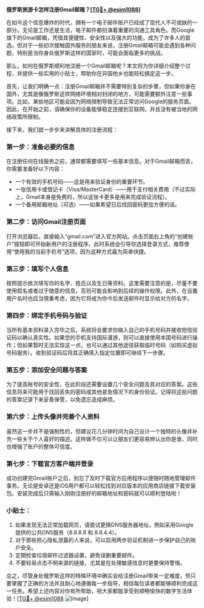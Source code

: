 **俄罗斯旅游卡怎样注册Gmail邮箱？[[TG💪+ @esim1088](https://t.me/s/esim1088)]**

在如今这个信息爆炸的时代，拥有一个电子邮件账户已经成了现代人不可或缺的一部分。无论是工作还是生活，电子邮件都扮演着重要的沟通工具角色。而Google旗下的Gmail邮箱，凭借其便捷性、安全性以及强大的功能，成为了许多人的首选。但对于一些初次接触国外服务的朋友来说，注册Gmail邮箱可能会遇到各种问题，特别是当你身处俄罗斯这样的国家时，可能会面临更多的挑战。

那么，如何在俄罗斯顺利地注册一个Gmail邮箱呢？本文将为你详细介绍整个过程，并提供一些实用的小贴士，帮助你在异国他乡也能轻松搞定这一步。

首先，让我们明确一点：注册Gmail邮箱并不需要特别复杂的步骤，但如果你身在国外，尤其是像俄罗斯这样网络环境相对封闭的地方，可能需要额外注意一些事项。比如，某些地区可能会因为网络限制导致无法正常访问Google的服务页面。因此，在开始之前，请确保你的设备能够稳定连接到互联网，并且没有被当地的网络政策所限制。

接下来，我们就一步步来讲解具体的注册流程：

### 第一步：准备必要的信息

在注册任何在线服务之前，通常都需要填写一些基本信息。对于Gmail邮箱而言，你需要准备好以下内容：
- 一个有效的手机号码——这是用来验证身份的重要环节。
- 一张信用卡或借记卡（Visa/MasterCard）——用于支付相关费用（不过实际上，Gmail本身是免费的，所以这张卡更多是用来完成验证流程）。
- 一个备用邮箱地址（可选）——如果希望日后找回密码更加方便的话。

### 第二步：访问Gmail注册页面

打开浏览器后，直接输入“gmail.com”进入官方网站。点击页面右上角的“创建账户”按钮即可开始新用户的注册程序。此时系统会引导你选择登录方式，推荐使用“使用我的当前手机号”选项，因为这种方式最为简单快捷。

### 第三步：填写个人信息

按照提示依次填写你的名字、姓氏以及生日等资料。这里需要注意的是，尽量不要使用假名或者过于随意的信息，否则可能会影响到后续的操作权限。此外，在设置用户名时也应当慎重考虑，因为它将成为你今后发送邮件时显示给对方的名字。

### 第四步：绑定手机号码与验证

当所有基本资料录入完毕之后，系统将会要求你输入自己的手机号码并接收短信验证码以确认真实性。如果您的手机支持国际漫游，则可以直接使用本国号码进行操作；但如果暂时无法实现这一点，也可以通过其他途径获取临时号码（如购买虚拟号码服务）。收到验证码后将其正确填入指定位置即可继续下一步骤。

### 第五步：添加安全问题与答案

为了提高账号的安全性，在此阶段还需要设置几个安全问题及其对应的答案。这些信息将来可能用于找回丢失的密码或其他紧急情况下的身份验证。记得将这些问题的答案记录下来妥善保管，以免遗忘造成麻烦。

### 第六步：上传头像并完善个人资料

虽然这一步并不是强制性的，但建议花几分钟时间为自己设计一个独特的头像并补充一些关于个人喜好的描述。这样做不仅可以让朋友们更容易辨认出你是谁，同时也增强了账户的整体可信度。

### 第七步：下载官方客户端并登录

成功创建完Gmail账户之后，别忘了及时下载官方应用程序以便随时随地管理邮件事务。无论是安卓还是iOS用户都可以轻松找到对应版本的应用商店链接下载安装包。安装完成后只需输入刚刚注册好的邮箱地址和密码就可以顺利登陆啦！

### 小贴士：

1. 如果发现无法正常加载网页，请尝试更换DNS服务器地址，例如采用Google提供的公共DNS服务（8.8.8.8 和 8.8.4.4）。
2. 对于那些担心隐私泄露的人来说，可以启用两步验证机制进一步保护自己的账户安全。
3. 定期检查垃圾邮件过滤器设置，避免误删重要邮件。
4. 不要轻易点击不明来源的链接，尤其是在处理敏感信息时更要保持警惕。

总之，尽管身处俄罗斯这样的特殊环境中确实会给注册Gmail带来一定难度，但只要掌握了正确的方法并且耐心地遵循每一步指导，相信每位读者都能够顺利完成这一任务。希望上述内容对你有所帮助，祝大家都能享受到顺畅愉快的数字生活体验！[[TG💪+ @esim1088](https://t.me/s/esim1088) ![Image](https://i.postimg.cc/4NQfJmqS/Snipaste-2025-05-13-00-14-12.png)]